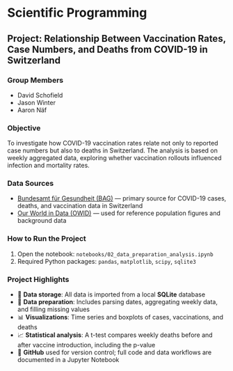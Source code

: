 # Scientific Programming

## Project: Relationship Between Vaccination Rates, Case Numbers, and Deaths from COVID-19 in Switzerland

### Group Members
- David Schofield  
- Jason Winter  
- Aaron Näf  

### Objective  
To investigate how COVID-19 vaccination rates relate not only to reported case numbers but also to deaths in Switzerland. The analysis is based on weekly aggregated data, exploring whether vaccination rollouts influenced infection and mortality rates.

### Data Sources  
- [Bundesamt für Gesundheit (BAG)](https://www.covid19.admin.ch/) — primary source for COVID-19 cases, deaths, and vaccination data in Switzerland  
- [Our World in Data (OWID)](https://github.com/owid/covid-19-data) — used for reference population figures and background data  

### How to Run the Project  
1. Open the notebook: `notebooks/02_data_preparation_analysis.ipynb`  
2. Required Python packages: `pandas`, `matplotlib`, `scipy`, `sqlite3`  

### Project Highlights  
- 💾 **Data storage**: All data is imported from a local **SQLite** database  
- 🧹 **Data preparation**: Includes parsing dates, aggregating weekly data, and filling missing values  
- 📊 **Visualizations**: Time series and boxplots of cases, vaccinations, and deaths  
- 📈 **Statistical analysis**: A t-test compares weekly deaths before and after vaccine introduction, including the p-value  
- 🔄 **GitHub** used for version control; full code and data workflows are documented in a Jupyter Notebook  
